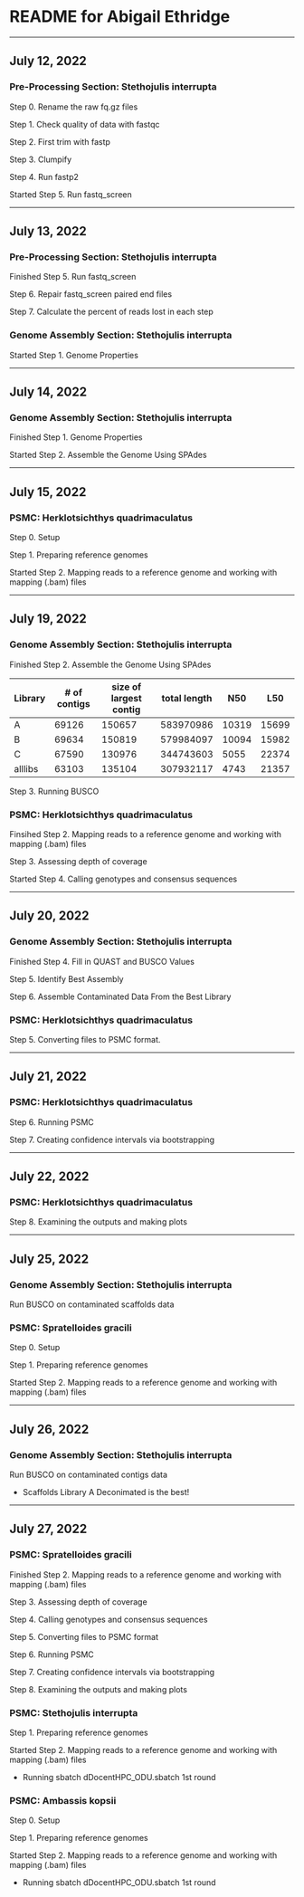 # README for Abigail Ethridge

---

## July 12, 2022
### Pre-Processing Section: Stethojulis interrupta

Step 0. Rename the raw fq.gz files

Step 1. Check quality of data with fastqc

Step 2. First trim with fastp

Step 3. Clumpify

Step 4. Run fastp2

Started Step 5. Run fastq_screen

---

## July 13, 2022
### Pre-Processing Section: Stethojulis interrupta

Finished Step 5. Run fastq_screen

Step 6. Repair fastq_screen paired end files

Step 7. Calculate the percent of reads lost in each step

### Genome Assembly Section: Stethojulis interrupta

Started Step 1. Genome Properties

---

## July 14, 2022
### Genome Assembly Section: Stethojulis interrupta

Finished Step 1. Genome Properties

Started Step 2. Assemble the Genome Using SPAdes

---

## July 15, 2022
### PSMC: Herklotsichthys quadrimaculatus

Step 0. Setup

Step 1. Preparing reference genomes

Started Step 2. Mapping reads to a reference genome and working with mapping (.bam) files

---

## July 19, 2022
### Genome Assembly Section: Stethojulis interrupta

Finished Step 2. Assemble the Genome Using SPAdes

Library  |  # of contigs |  size of largest contig  |  total length  |  N50  |  L50
---  | ---  |  ---  |  ---  |  ---  |  ---
A  |  69126  |  150657  |  583970986  |  10319  |  15699
B  |  69634  |  150819  |  579984097  |  10094  |  15982
C  |  67590  |  130976  |  344743603  |  5055  |  22374
alllibs  |  63103  |  135104  |  307932117  |  4743  |  21357

Step 3. Running BUSCO

### PSMC: Herklotsichthys quadrimaculatus

Finsihed Step 2. Mapping reads to a reference genome and working with mapping (.bam) files

Step 3. Assessing depth of coverage

Started Step 4. Calling genotypes and consensus sequences

---

## July 20, 2022
### Genome Assembly Section: Stethojulis interrupta

Finished Step 4. Fill in QUAST and BUSCO Values

Step 5. Identify Best Assembly

Step 6. Assemble Contaminated Data From the Best Library

### PSMC: Herklotsichthys quadrimaculatus

Step 5. Converting files to PSMC format.

---

## July 21, 2022
### PSMC: Herklotsichthys quadrimaculatus

Step 6. Running PSMC

Step 7. Creating confidence intervals via bootstrapping

---

## July 22, 2022
### PSMC: Herklotsichthys quadrimaculatus

Step 8. Examining the outputs and making plots

---

## July 25, 2022
### Genome Assembly Section: Stethojulis interrupta

Run BUSCO on contaminated scaffolds data

### PSMC: Spratelloides gracili

Step 0. Setup

Step 1. Preparing reference genomes

Started Step 2. Mapping reads to a reference genome and working with mapping (.bam) files

---

## July 26, 2022
### Genome Assembly Section: Stethojulis interrupta

Run BUSCO on contaminated contigs data
* Scaffolds Library A Deconimated is the best!

---

## July 27, 2022
### PSMC: Spratelloides gracili

Finished Step 2. Mapping reads to a reference genome and working with mapping (.bam) files

Step 3. Assessing depth of coverage

Step 4. Calling genotypes and consensus sequences

Step 5. Converting files to PSMC format

Step 6. Running PSMC

Step 7. Creating confidence intervals via bootstrapping

Step 8. Examining the outputs and making plots

### PSMC: Stethojulis interrupta

Step 1. Preparing reference genomes

Started Step 2. Mapping reads to a reference genome and working with mapping (.bam) files
* Running sbatch dDocentHPC_ODU.sbatch 1st round

### PSMC: Ambassis kopsii

Step 0. Setup

Step 1. Preparing reference genomes

Started Step 2. Mapping reads to a reference genome and working with mapping (.bam) files
* Running sbatch dDocentHPC_ODU.sbatch 1st round
